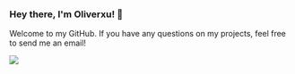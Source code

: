 ### Hey there, I'm Oliverxu! 👋

Welcome to my GitHub. If you have any questions on my projects, feel free to send me an email!

<img src="https://github-readme-stats.vercel.app/api?username=olixu&bg_color=30,508eeb,4095a1&title_color=fff&text_color=fff" />
